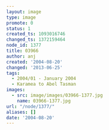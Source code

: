 ```yaml
---
layout: image
type: image
promote: 0
status: 1
created_ts: 1093016746
changed_ts: 1372159464
node_id: 1377
title: 03966
author: anj
created: '2004-08-20'
changed: '2013-06-25'
tags:
  - 2004/01 - January 2004
  - Karamea to Abel Tasman
images:
  - src: image/images/03966-1377.jpg
    name: 03966-1377.jpg
url: "/node/1377/"
aliases: []
date: '2004-08-20'
---
```


